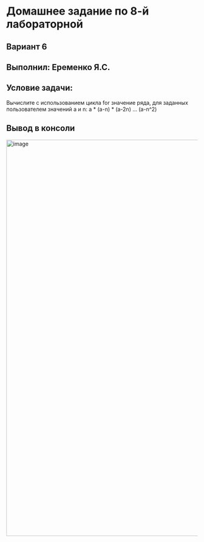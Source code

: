 <h1>Домашнее задание по 8-й лабораторной</h1>

<h2>Вариант 6</h2>
<h2>Выполнил: Еременко Я.С.</h2>

<h2>Условие задачи:</h2>
Вычислите с использованием цикла for значение ряда, для заданных пользователем значений a и n: a * (a-n) * (a-2n) ... (a-n^2)
<h2>Вывод в консоли</h2>
<img width="1919" height="1041" alt="image" src="https://github.com/user-attachments/assets/ab0ae93a-bdd3-4244-8efa-982660103abc" />
